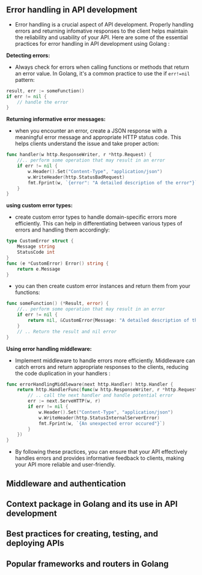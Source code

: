 
## Error handling in API development
- Error handling is a crucial aspect of API development. Properly handling errors and returning infomative responses to the client helps maintain the reliability and usability of your API. Here are some of the essential practices for error handling in API development using Golang :

**Detecting errors:**
- Always check for errors when calling functions or methods that return an error value. In Golang, it's a common practice to use the if `err!=nil` pattern:

```go
result, err := someFunction()
if err != nil {
    // handle the error
}
```
**Returning informative error messages:**
- when you encounter an error, create a JSON response with a meaningful error message and appropriate HTTP status code. This helps clients understand the issue and take proper action:

```go
func handler(w http.ResponseWriter, r *http.Request) {
    //.. perform some operation that may result in an error
    if err != nil {
        w.Header().Set("Content-Type", "application/json")
        w.WriteHeader(http.StatusBadRequest)
        fmt.Fprint(w, `{error": "A detailed description of the error"}`)
    }
}
```
**using custom error types:**
- create custom error types to handle domain-specific errors more efficiently. This can help in differentiating between various types of errors and handling them accordingly:

```go
type CustomError struct {
    Message string
    StatusCode int
}
func (e *CustomError) Error() string {
    return e.Message
}
```
- you can then create custom error instances and return them from your functions:

```go
func someFunction() (*Result, error) {
    //.. perform some operation that may result in an error
    if err != nil {
        return nil, &CustomError{Message: "A detailed description of the error", StatusCode: http.StatusBadRequest}
    }
    // .. Return the result and nil error
}
```
**Using error handling middleware:**
- Implement middleware to handle errors more efficiently. Middleware can catch errors and return appropriate responses to the clients, reducing the code duplication in your handlers :

```go
func errorHandlingMiddleware(next http.Handler) http.Handler {
    return http.HandlerFunc(func(w http.ResponseWriter, r *http.Request) {
        // .. call the next handler and handle potential error
        err := next.ServeHTTP(w, r)
        if err != nil {
            w.Header().Set("Content-Type", "application/json")
            w.WriteHeader(http.StatusInternalServerError)
            fmt.Fprint(w, `{An unexpected error occured"}`)
        }
    })
}
```
- By following these practices, you can ensure that your API effectively handles errors and provides informative feedback to clients, making your API more reliable and user-friendly.

## Middleware and authentication

## Context package in Golang and its use in API development

## Best practices for creating, testing, and deploying APIs

## Popular frameworks and routers in Golang
